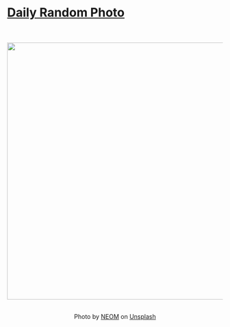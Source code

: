 # [Daily Random Photo](https://www.dailyrandomphoto.com/)

<div align="center">
  <br>
  <br>
  <a href="https://www.dailyrandomphoto.com/p/2023/2023-06-25/"><img src="https://images.unsplash.com/photo-1682687219573-3fd75f982217?crop=entropy&cs=tinysrgb&fit=max&fm=jpg&ixid=M3w3NzUwOHwwfDF8cmFuZG9tfHx8fHx8fHx8MTY4NzY1MzgyMXw&ixlib=rb-4.0.3&q=80&w=1080" width="600px"></a>
  <br>
  <br>
  <p class="has-text-grey">Photo by <a href="https://unsplash.com/@neom?utm_source=Daily%20Random%20Photo&amp;utm_medium=referral" target="_blank" rel="noopener noreferrer">NEOM</a> on <a href="https://unsplash.com/photos/Z6YxSbcIXT0?utm_source=Daily%20Random%20Photo&amp;utm_medium=referral" target="_blank" rel="noopener noreferrer">Unsplash</a></p>
</div>

